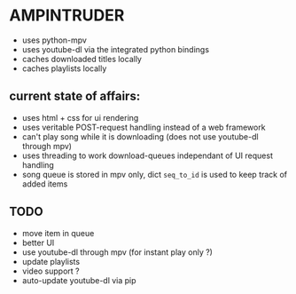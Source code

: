 # AMPINTRUDER

* uses python-mpv
* uses youtube-dl via the integrated python bindings
* caches downloaded titles locally
* caches playlists locally

## current state of affairs:

* uses html + css for ui rendering
* uses veritable POST-request handling instead of a web framework
* can't play song while it is downloading (does not use youtube-dl through mpv)
* uses threading to work download-queues independant of UI request handling
* song queue is stored in mpv only, dict ```seq_to_id``` is used to keep track of added items

## TODO

* move item in queue
* better UI
* use youtube-dl through mpv (for instant play only ?)
* update playlists
* video support ?
* auto-update youtube-dl via pip
